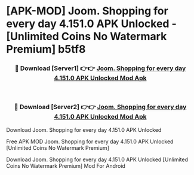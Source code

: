 # [APK-MOD] Joom. Shopping for every day 4.151.0 APK Unlocked - [Unlimited Coins No Watermark Premium] b5tf8



<div align="center">
<h3>🔴 Download [Server1] 👉👉 <a href="https://momento.my/?title=Joom._Shopping_for_every_day_4.151.0_APK_Unlocked">Joom. Shopping for every day 4.151.0 APK Unlocked Mod Apk</a></h3><br>

<h3>🔴 Download [Server2] 👉👉 <a href="https://momento.my/?title=Joom._Shopping_for_every_day_4.151.0_APK_Unlocked">Joom. Shopping for every day 4.151.0 APK Unlocked Mod Apk</a></h3>
</div>



Download Joom. Shopping for every day 4.151.0 APK Unlocked 

Free APK MOD Joom. Shopping for every day 4.151.0 APK Unlocked [Unlimited Coins No Watermark Premium]

Download Joom. Shopping for every day 4.151.0 APK Unlocked [Unlimited Coins No Watermark Premium] Mod For Android
